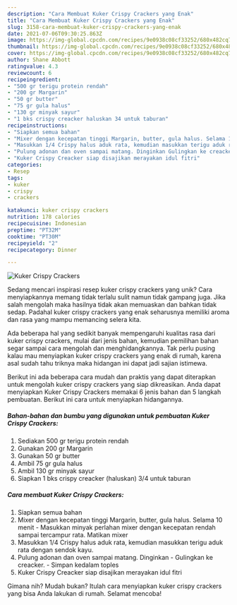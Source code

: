 ```yaml
---
description: "Cara Membuat Kuker Crispy Crackers yang Enak"
title: "Cara Membuat Kuker Crispy Crackers yang Enak"
slug: 3158-cara-membuat-kuker-crispy-crackers-yang-enak
date: 2021-07-06T09:30:25.863Z
image: https://img-global.cpcdn.com/recipes/9e0938c08cf33252/680x482cq70/kuker-crispy-crackers-foto-resep-utama.jpg
thumbnail: https://img-global.cpcdn.com/recipes/9e0938c08cf33252/680x482cq70/kuker-crispy-crackers-foto-resep-utama.jpg
cover: https://img-global.cpcdn.com/recipes/9e0938c08cf33252/680x482cq70/kuker-crispy-crackers-foto-resep-utama.jpg
author: Shane Abbott
ratingvalue: 4.3
reviewcount: 6
recipeingredient:
- "500 gr terigu protein rendah"
- "200 gr Margarin"
- "50 gr butter"
- "75 gr gula halus"
- "130 gr minyak sayur"
- "1 bks crispy creacker haluskan 34 untuk taburan"
recipeinstructions:
- "Siapkan semua bahan"
- "Mixer dengan kecepatan tinggi Margarin, butter, gula halus. Selama 10 menit Masukkan minyak perlahan mixer dengan kecepatan rendah sampai tercampur rata. Matikan mixer"
- "Masukkan 1/4 Crispy halus aduk rata, kemudian masukkan terigu aduk rata dengan sendok kayu."
- "Pulung adonan dan oven sampai matang. Dinginkan Gulingkan ke creacker. Simpan kedalam toples"
- "Kuker Crispy Creacker siap disajikan merayakan idul fitri"
categories:
- Resep
tags:
- kuker
- crispy
- crackers

katakunci: kuker crispy crackers 
nutrition: 178 calories
recipecuisine: Indonesian
preptime: "PT32M"
cooktime: "PT30M"
recipeyield: "2"
recipecategory: Dinner

---
```



![Kuker Crispy Crackers](https://img-global.cpcdn.com/recipes/9e0938c08cf33252/680x482cq70/kuker-crispy-crackers-foto-resep-utama.jpg)

Sedang mencari inspirasi resep kuker crispy crackers yang unik? Cara menyiapkannya memang tidak terlalu sulit namun tidak gampang juga. Jika salah mengolah maka hasilnya tidak akan memuaskan dan bahkan tidak sedap. Padahal kuker crispy crackers yang enak seharusnya memiliki aroma dan rasa yang mampu memancing selera kita.



Ada beberapa hal yang sedikit banyak mempengaruhi kualitas rasa dari kuker crispy crackers, mulai dari jenis bahan, kemudian pemilihan bahan segar sampai cara mengolah dan menghidangkannya. Tak perlu pusing kalau mau menyiapkan kuker crispy crackers yang enak di rumah, karena asal sudah tahu triknya maka hidangan ini dapat jadi sajian istimewa.


Berikut ini ada beberapa cara mudah dan praktis yang dapat diterapkan untuk mengolah kuker crispy crackers yang siap dikreasikan. Anda dapat menyiapkan Kuker Crispy Crackers memakai 6 jenis bahan dan 5 langkah pembuatan. Berikut ini cara untuk menyiapkan hidangannya.

<!--inarticleads1-->

##### Bahan-bahan dan bumbu yang digunakan untuk pembuatan Kuker Crispy Crackers:

1. Sediakan 500 gr terigu protein rendah
1. Gunakan 200 gr Margarin
1. Gunakan 50 gr butter
1. Ambil 75 gr gula halus
1. Ambil 130 gr minyak sayur
1. Siapkan 1 bks crispy creacker (haluskan) 3/4 untuk taburan




<!--inarticleads2-->

##### Cara membuat Kuker Crispy Crackers:

1. Siapkan semua bahan
1. Mixer dengan kecepatan tinggi Margarin, butter, gula halus. Selama 10 menit - Masukkan minyak perlahan mixer dengan kecepatan rendah sampai tercampur rata. Matikan mixer
1. Masukkan 1/4 Crispy halus aduk rata, kemudian masukkan terigu aduk rata dengan sendok kayu.
1. Pulung adonan dan oven sampai matang. Dinginkan - Gulingkan ke creacker. - Simpan kedalam toples
1. Kuker Crispy Creacker siap disajikan merayakan idul fitri




Gimana nih? Mudah bukan? Itulah cara menyiapkan kuker crispy crackers yang bisa Anda lakukan di rumah. Selamat mencoba!
